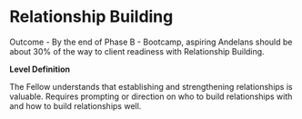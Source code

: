 # Relationship Building

Outcome - By the end of Phase B - Bootcamp, aspiring Andelans should be about 30% of the way to client readiness with Relationship Building.

**Level Definition**

The Fellow understands that establishing and strengthening relationships is valuable. Requires prompting or direction on who to build relationships with and how to build relationships well.
